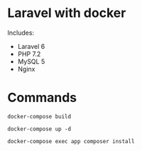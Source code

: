 # Laravel with docker
Includes:
- Laravel 6
- PHP 7.2
- MySQL 5
- Nginx

# Commands
`docker-compose build`

`docker-compose up -d`

`docker-compose exec app composer install`

